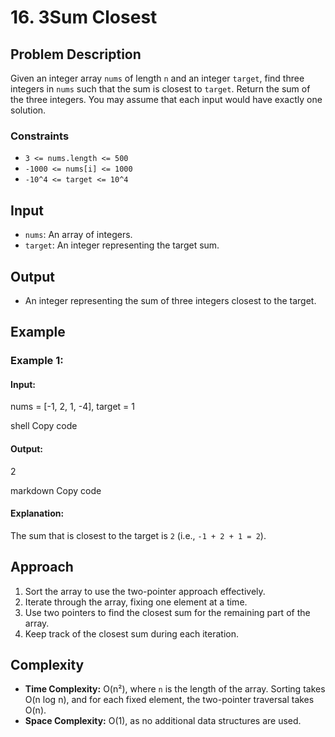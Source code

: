 # 16. 3Sum Closest

## Problem Description
Given an integer array `nums` of length `n` and an integer `target`, find three integers in `nums` such that the sum is closest to `target`. Return the sum of the three integers. You may assume that each input would have exactly one solution.

### Constraints
- `3 <= nums.length <= 500`
- `-1000 <= nums[i] <= 1000`
- `-10^4 <= target <= 10^4`

## Input
- `nums`: An array of integers.
- `target`: An integer representing the target sum.

## Output
- An integer representing the sum of three integers closest to the target.

## Example

### Example 1:
#### Input:
nums = [-1, 2, 1, -4], target = 1

shell
Copy code

#### Output:
2

markdown
Copy code

#### Explanation:
The sum that is closest to the target is `2` (i.e., `-1 + 2 + 1 = 2`).

## Approach
1. Sort the array to use the two-pointer approach effectively.
2. Iterate through the array, fixing one element at a time.
3. Use two pointers to find the closest sum for the remaining part of the array.
4. Keep track of the closest sum during each iteration.

## Complexity
- **Time Complexity:** O(n²), where `n` is the length of the array. Sorting takes O(n log n), and for each fixed element, the two-pointer traversal takes O(n).
- **Space Complexity:** O(1), as no additional data structures are used.